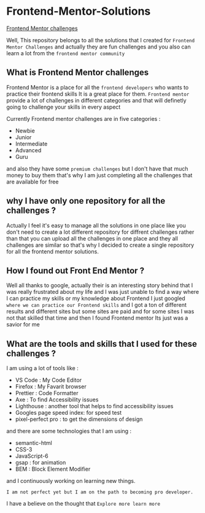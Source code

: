 # Frontend-Mentor-Solutions

[Frontend Mentor challenges](https://www.frontendmentor.io/challenges)

Well, This repository belongs to all the solutions that I created for `Frontend Mentor Challenges` and actually they are fun challenges and you also can learn a lot from the `frontend mentor community`
  
## What is Frontend Mentor challenges
Frontend Mentor is a place for all the `frontend developers` who wants to practice their frontend skills It is a great place for them. `Frontend mentor` provide a lot of challenges in different categories and that will definetly going to challenge your skills in every aspect 

Currently Frontend mentor challenges are in five categories :
* Newbie
* Junior
* Intermediate
* Advanced
* Guru

and also they have some `premium challenges` but I don't have that much money to buy them that's why I am just completing all the challenges that are available for free

## why I have only one repository for all the challenges ?
Actually I feel it's easy to manage all the solutions in one place like you don't need to create a lot different repository for diffrent challenges rather than that you can upload all the challenges in one place and they all challenges are similar so that's why I decided to create a single repository for all the frontend mentor solutions.


## How I found out Front End Mentor ?
Well all thanks to google, actually their is an interesting story behind that I was really frustrated about my life and I was just unable to find a way where I can practice my skills or my knowledge about Frontend I just googled `where we can practice our Frontend skills` and I got a ton of different results and different sites but some sites are paid and for some sites I was not that skilled that time and then I found Frontend mentor Its just was a savior for me

## What are the tools and skills that I used for these challenges ?
  I am using a lot of tools like :
  * VS Code : My Code Editor
  * Firefox : My Favarit browser
  * Prettier : Code Formatter
  * Axe : To find Accessibility issues
  * Lighthouse : another tool that helps to find accessibility issues
  * Googles page speed index: for speed test
  * pixel-perfect pro : to get the dimensions of design

  and there are some technologies that I am using :
  * semantic-html
  * CSS-3
  * JavaScript-6
  * gsap : for animation
  * BEM : Block Element Modifier

and I continuously working on learning new things.

`I am not perfect yet but I am on the path to becoming pro developer.`

I have a believe on the thought that
`Explore more learn more`
